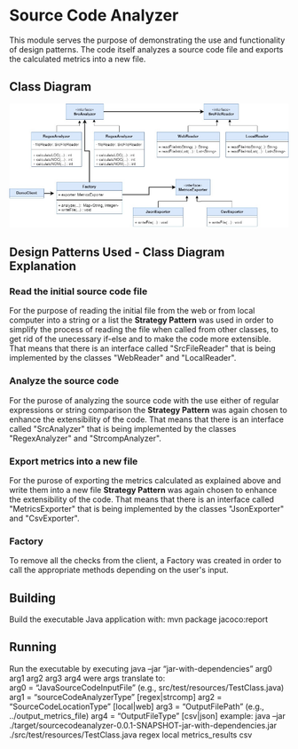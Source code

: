 
# Source Code Analyzer

This module serves the purpose of demonstrating the use and functionality of design patterns.
The code itself analyzes a source code file and exports the calculated metrics into a new file.

## Class Diagram 

![Class Diagram](https://github.com/ariadnimac/fun-in-Quarantine/blob/development/seip2020_practical_assignments/sourcecodeanalyzer/SrcAnalyzer.jpg)

## Design Patterns Used - Class Diagram Explanation 

### Read the initial source code file 
For the purpose of reading the initial file from the web or from local computer into a string or a list the <b>Strategy Pattern</b> was used in order to simplify the process of reading the file when called from other classes, to get rid of the unecessary if-else and to make the code more extensible. That means that there is an interface called "SrcFileReader" that is being implemented by the classes "WebReader" and "LocalReader".

### Analyze the source code 
For the purose of analyzing the source code with the use either of regular expressions or string comparison the <b>Strategy Pattern</b> was again chosen to enhance the extensibility of the code. That means that there is an interface called "SrcAnalyzer" that is being implemented by the classes "RegexAnalyzer" and "StrcompAnalyzer".

### Export metrics into a new file 
For the purose of exporting the metrics calculated as explained above and write them into a new file <b>Strategy Pattern</b> was again chosen to enhance the extensibility of the code. That means that there is an interface called "MetricsExporter" that is being implemented by the classes "JsonExporter" and "CsvExporter".

### Factory
To remove all the checks from the client, a Factory was created in order to call the appropriate methods depending on the user's input.

## Building

Build the executable Java application with: 
	mvn package jacoco:report

## Running  

Run the executable by executing
	java –jar “jar-with-dependencies” arg0 arg1 arg2 arg3 arg4
were args translate to: 	
	arg0 = “JavaSourceCodeInputFile” (e.g., src/test/resources/TestClass.java)
	arg1 = “sourceCodeAnalyzerType” [regex|strcomp]
	arg2 = “SourceCodeLocationType” [local|web]
	arg3 = “OutputFilePath” (e.g., ../output_metrics_file)
	arg4 = “OutputFileType” [csv|json]
example: 
	java –jar ./target/sourcecodeanalyzer-0.0.1-SNAPSHOT-jar-with-dependencies.jar ./src/test/resources/TestClass.java regex local metrics_results csv